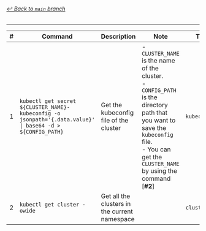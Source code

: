###### [_↩ Back to `main` branch_](https://github.com/cuongpiger/cloud)

<hr>

|#|Command|Description|Note|Tag|
|---|---|---|---|---|
|1|`kubectl get secret ${CLUSTER_NAME}-kubeconfig -o jsonpath='{.data.value}' \| base64 -d > ${CONFIG_PATH}`|Get the kubeconfig file of the cluster|- `CLUSTER_NAME` is the name of the cluster.<br>- `CONFIG_PATH` is the directory path that you want to save the `kubeconfig` file.<br>- You can get the `CLUSTER_NAME` by using the command [**#2**]|`kubeconfig`|
|2|`kubectl get cluster -owide`|Get all the clusters in the current namespace||`cluster`|